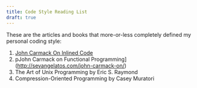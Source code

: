 ```yaml
---
title: Code Style Reading List
draft: true
---
```

These are the articles and books that more-or-less completely defined my personal coding style:

1. [John Carmack On Inlined Code](http://number-none.com/blow/john_carmack_on_inlined_code.html)
2. pJohn Carmack on Functional Programming](http://sevangelatos.com/john-carmack-on/)
3. The Art of Unix Programming by Eric S. Raymond
4. Compression-Oriented Programming by Casey Muratori
